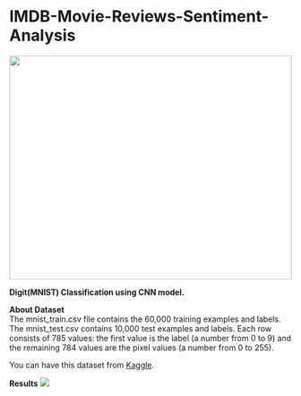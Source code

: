 # IMDB-Movie-Reviews-Sentiment-Analysis
<img width = "100%" height = "400" src="./img/mnist-dataset.jpeg"></img>

<strong>Digit(MNIST) Classification using CNN model.</strong>

<strong>About Dataset</strong></br>
The mnist_train.csv file contains the 60,000 training examples and labels. The mnist_test.csv contains 10,000 test examples and labels. Each row consists of 785 values: the first value is the label (a number from 0 to 9) and the remaining 784 values are the pixel values (a number from 0 to 255).

You can have this dataset from <a href="https://www.kaggle.com/oddrationale/mnist-in-csv">Kaggle</a>.

<strong>Results</strong>
<img src="./img/cnn_mnist_results.png"></img>
